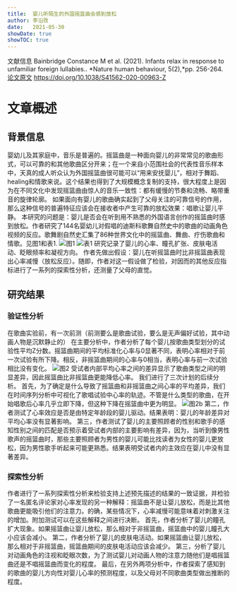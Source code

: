 ```yaml
---
title:  婴儿听陌生的外国摇篮曲会感到放松
author: 李沿孜
date:   2021-05-30
showDate: true 
showTOC: true
---
```

文献信息 Bainbridge Constance M et al. (2021). Infants relax in response to unfamiliar foreign lullabies.. *Nature human behaviour, 5(2),*pp. 256-264.
[论文原文](../Source_Files/2021-05-30-LYZ2.pdf) https://doi.org/10.1038/S41562-020-00963-Z

# 文章概述
## 背景信息
婴幼儿及其家庭中，音乐是普遍的。摇篮曲是一种面向婴儿的非常常见的歌曲形式，可以可靠的和其他歌曲区分开来；在一个来自小范围社会的代表性音乐样本中，天真的成人听众认为外国摇篮曲很可能可以“用来安抚婴儿”，相对于舞蹈、healing和情歌来说。这个结果也得到了大规模概念复制的支持，很大程度上是因为在不同文化中发现摇篮曲由惊人的音乐一致性：都有缓慢的节奏和流畅、略带重音的旋律轮廓。
如果面向有婴儿的歌曲确实起到了父母关注的可靠信号的作用，那么这种信号的普遍特征应该会在接收者中产生可靠的放松效果：唱歌让婴儿平静。
本研究的问题是：婴儿是否会在听到用不熟悉的外国语言创作的摇篮曲时感到放松。作者研究了144名婴幼儿对假唱的迪斯科歌舞自然史中的歌曲的动画角色视频的反应。歌舞剧自然史汇集了86种世界文化中的摇篮曲、舞曲、疗伤歌曲和情歌。见图1和表1.
![图1](../Supporting_Information/2021-05-30-LYZ2-Fig1.png)
![表1](../Supporting_Information/2021-05-30-LYZ2-Table1.png)
研究记录了婴儿的心率、瞳孔扩张、皮肤电活动、眨眼频率和凝视方向。
作者先做出假设：婴儿在听摇篮曲时比非摇篮曲表现出心率减慢（放松反应）。随即，作者对这一假设做了检验，对因而的其他反应指标进行了一系列的探索性分析，还测量了父母的直觉。
## 研究结果
### 验证性分析
在歌曲实验前，有一次前测（前测要么是歌曲试验，要么是无声偏好试验，其中动画人物是沉默静止的）
在主要分析中，作者分析了每个婴儿按歌曲类型划分的试验性平均Z分数。摇篮曲期间的平均标准化心率与0显著不同，表明心率相对于前一次试验有所下降。相反，非摇篮曲期间的心率与0相当，表明心率与前一次试验相比没有变化。
![图2](../Supporting_Information/2021-05-30-LYZ2-Fig2.png)
  受试者内部平均心率之间的差异显示了歌曲类型之间的明显差异，因此摇篮曲比非摇篮曲更能降低心率。
我们进行了三次计划的后续分析。
首先，为了确定是什么导致了摇篮曲和非摇篮曲之间心率的平均差异，我们在时间序列分析中可视化了歌唱试验中心率的轨迹。不管是什么类型的歌曲，在开始唱歌后心率几乎立即下降，但这种下降在摇篮曲中更为明显。
![图2b](../Supporting_Information/2021-05-30-LYZ2-Fig2b.png)
 第二，作者测试了心率效应是否是由特定年龄段的婴儿驱动。结果表明：婴儿的年龄差异对平均心率没有显著影响。
 第三，作者测试了婴儿的主要照顾者的性别和歌手的感知性别之间的匹配是否预示着受试者内部的主要影响有差异，因为，当听到像男性歌声的摇篮曲时，那些主要照顾者为男性的婴儿可能比找读者为女性的婴儿更放松，因为男性歌手听起来可能更熟悉。结果表明受试者内的主效应在婴儿中没有显著差异。
 
 ### 探索性分析
 作者进行了一系列探索性分析来检验支持上述预先描述的结果的一致证据，并检验了一名匿名评论家对心率发现的另一种解释：摇篮曲不是让婴儿放松，而是比其他歌曲更能吸引他们的注意力。的确，某些情况下，心率减慢可能意味着对刺激关注的增加。附加测试可以在这些解释之间进行决断。
 首先，作者分析了婴儿的瞳孔扩大现象。如果摇篮曲让婴儿放松，那么相对于非摇篮曲，摇篮曲中的婴儿瞳孔大小应该会减小。
 第二，作者分析了婴儿的皮肤电活动。如果摇篮曲让婴儿放松，那么相对于非摇篮曲，摇篮曲期间的皮肤电活动应该会减少。
 第三，分析了婴儿对动画角色的注视和眨眼次数，为了测试婴儿对动画人物的注意力随他们是唱摇篮曲还是不唱摇篮曲而变化的程度。
 最后，在另外两项分析中，作者探索了感知到的歌曲的婴儿方向性对婴儿心率的预测程度，以及父母对不同歌曲类型做出推断的程度。
